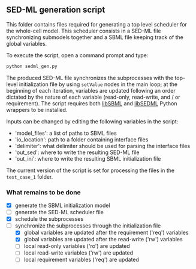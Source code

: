 ## SED-ML generation script
This folder contains files required for generating a top level scheduler for
the whole-cell model. This scheduler consists in a SED-ML file synchronizing
submodels together and a SBML file keeping track of the global variables.

To execute the script, open a command prompt and type:
```python
python sedml_gen.py
```

The produced SED-ML file synchronizes the subprocesses with the top-level
initialization file by using ```setValue``` nodes in the main loop; at the
beginning of each iteration, variables are updated following an order dictated
by the nature of each variable (read-only, read-write, and / or requirement).
The script requires both [libSBML](http://sbml.org/Software/libSBML) and
[libSEDML](https://github.com/fbergmann/libSEDML) Python wrappers to be
installed.

Inputs can be changed by editing the following variables in the script:
* 'model_files': a list of paths to SBML files
* 'io_location': path to a folder containing interface files
* 'delimiter': what delimiter should be used for parsing the interface files
* 'out_sed': where to write the resulting SED-ML file
* 'out_ini': where to write the resulting SBML initialization file

The current version of the script is set for processing the files in the
```test_case_1``` folder.

### What remains to be done
- [x] generate the SBML initialization model
- [ ] generate the SED-ML scheduler file
 - [x] schedule the subprocesses
 - [ ] synchronize the subprocesses through the initialization file
   - [x] global variables are updated after the requirement ('req') variables
   - [x] global variables are updated after the read-write ('rw') variables
   - [ ] local read-only variables ('ro') are updated
   - [ ] local read-write variables ('rw') are updated
   - [ ] local requirement variables ('req') are updated
